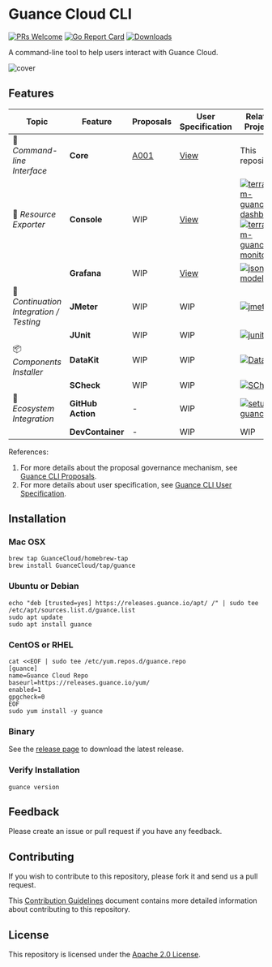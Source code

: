 # Guance Cloud CLI

[![PRs Welcome](https://img.shields.io/badge/PRs-welcome-blue.svg?style=flat&logo=github&color=2370ff&labelColor=454545)](http://makeapullrequest.com)
[![Go Report Card](https://goreportcard.com/badge/github.com/GuanceCloud/guance-cli)](https://goreportcard.com/report/github.com/GuanceCloud/guance-cli)
[![Downloads](https://img.shields.io/github/downloads/GuanceCloud/guance-cli/total.svg)](https://github.com/GuanceCloud/guance-cli/releases)

A command-line tool to help users interact with Guance Cloud.

![cover](./artwork/cover.png)

## Features

| Topic                                  | Feature           | Proposals                                       | User Specification                       | Related Projects                                             |
| -------------------------------------- | ----------------- | ----------------------------------------------- | ---------------------------------------- | ------------------------------------------------------------ |
| 🔧 _Command-line Interface_             | **Core**          | [A001](./proposals/A001-guance-cli-overview.md) | [View](specs/guance.spec.md)             | This repository                                              |
| 🚅 _Resource Exporter_                  | **Console**       | WIP                                             | [View](specs/iac/import/console.spec.md) | [![terraform-guance-dashboard](https://img.shields.io/badge/guance-terraform--guance--dashboard-blue?style=flat-square&logo=github)](https://github.com/GuanceCloud/terraform-guance-dashboard)<br/>[![terraform-guance-monitor](https://img.shields.io/badge/guance-terraform--guance--monitor-blue?style=flat-square&logo=github)](https://github.com/GuanceCloud/terraform-guance-monitor) |
|                                        | **Grafana**       | WIP                                             | [View](specs/iac/import/grafana.spec.md) | [![json-model](https://img.shields.io/badge/guance-json--model-blue?style=flat-square&logo=github)](https://github.com/GuanceCloud/json-model) |
| 🚀 _Continuation Integration / Testing_ | **JMeter**        | WIP                                             | WIP                                      | [![jmeter](https://img.shields.io/badge/apache-jmeter-blue?style=flat-square&logo=github)](https://github.com/apache/jmeter) |
|                                        | **JUnit**         | WIP                                             | WIP                                      | [![junit](https://img.shields.io/badge/junit--team-junit5-blue?style=flat-square&logo=github)](https://github.com/junit-team/junit5) |
| 📦 *Components Installer*               | **DataKit**       | WIP                                             | WIP                                      | [![DataKit](https://img.shields.io/badge/guance-DataKit-blue?style=flat-square&logo=github)](https://github.com/GuanceCloud/DataKit) |
|                                        | **SCheck**        | WIP                                             | WIP                                      | [![SCheck](https://img.shields.io/badge/guance-SCheck-blue?style=flat-square&logo=github)](https://github.com/GuanceCloud/SCheck) |
| 🔭 _Ecosystem Integration_              | **GitHub Action** | -                                               | WIP                                      | [![setup-guance](https://img.shields.io/badge/guance-setup--guance-blue?style=flat-square&logo=github)](https://github.com/GuanceCloud/setup-guance) |
|                                        | **DevContainer**  | -                                               | WIP                                      | WIP                                                          |

References:

1. For more details about the proposal governance mechanism, see [Guance CLI Proposals](./proposals/README.md).
2. For more details about user specification, see [Guance CLI User Specification](./specs/README.md).

## Installation

### Mac OSX

```shell
brew tap GuanceCloud/homebrew-tap
brew install GuanceCloud/tap/guance
```

### Ubuntu or Debian

```shell
echo "deb [trusted=yes] https://releases.guance.io/apt/ /" | sudo tee /etc/apt/sources.list.d/guance.list
sudo apt update
sudo apt install guance
```

### CentOS or RHEL

```shell
cat <<EOF | sudo tee /etc/yum.repos.d/guance.repo
[guance]
name=Guance Cloud Repo
baseurl=https://releases.guance.io/yum/
enabled=1
gpgcheck=0
EOF
sudo yum install -y guance
```

### Binary

See the [release page](https://github.com/GuanceCloud/guance-cli/releases) to download the latest release.

### Verify Installation

```shell
guance version
```

## Feedback

Please create an issue or pull request if you have any feedback.

## Contributing

If you wish to contribute to this repository, please fork it and send us a pull request.

This [Contribution Guidelines](https://guance.io/contribution-guide/) document contains more detailed information about contributing to this repository.

## License

This repository is licensed under the [Apache 2.0 License](./LICENSE).
